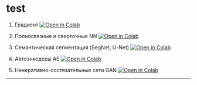 # test

1. Градиент  [![Open in Colab](https://colab.research.google.com/assets/colab-badge.svg)](https://colab.research.google.com/github/MokryYezhik/studying-CNN/blob/master/%5Bhw%5Dgradient.ipynb)

2. Полносвязные и сверточные NN  [![Open in Colab](https://colab.research.google.com/assets/colab-badge.svg)](https://colab.research.google.com/github/MokryYezhik/studying-CNN/blob/master/%5Bhw%5Ddense_and_convolutional_nn.ipynb)

3. Семантическая сегментация (SegNet, U-Net)  [![Open in Colab](https://colab.research.google.com/assets/colab-badge.svg)](https://colab.research.google.com/github/MokryYezhik/studying-CNN/blob/master/%5Bhw%5Dsemantic_segmentation_final.ipynb)

4. Автоэнкодеры AE [![Open in Colab](https://colab.research.google.com/assets/colab-badge.svg)](https://colab.research.google.com/github/MokryYezhik/studying-CNN/blob/master/%5Bhw%5Dautoencoders_final.ipynb)

5. Ненеративно-состязательные сети GAN  [![Open in Colab](https://colab.research.google.com/assets/colab-badge.svg)](https://colab.research.google.com/github/MokryYezhik/studying-CNN/blob/master/%5Bhw%5Dgan_final.ipynb)


---




